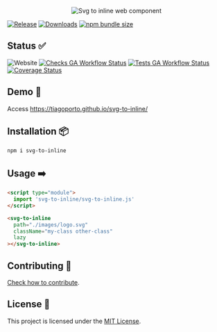 <p align="center">
  <img src="https://socialify.git.ci/tiagoporto/svg-to-inline/image?description=1&font=Jost&logo=https%3A%2F%2Fraw.githubusercontent.com%2Ftiagoporto%2Fsvg-to-inline%2Frefs%2Fheads%2Fmain%2Fdocs%2Fwebcomponents_logo.svg&name=1&owner=1&pattern=Signal&theme=Light" alt="Svg to inline web component" />
</p>

[![Release](https://img.shields.io/npm/v/svg-to-inline.svg?style=flat-square&label=release)](https://github.com/tiagoporto/svg-to-inline/releases)
[![Downloads](https://img.shields.io/npm/d18m/svg-to-inline.svg?style=flat-square)](https://www.npmjs.com/package/svg-to-inline)
[![npm bundle size](https://img.shields.io/bundlephobia/min/svg-to-inline?style=flat-square)](https://bundlephobia.com/package/svg-to-inline)

## Status ✅

![Website](https://img.shields.io/website?logo=githubpages&style=flat-square&url=https://tiagoporto.github.io/svg-to-inline)
[![Checks GA Workflow Status](https://img.shields.io/github/actions/workflow/status/tiagoporto/svg-to-inline/checks.yml?label=checks&logo=githubactions&logoColor=white&style=flat-square)](https://github.com/tiagoporto/svg-to-inline/actions/workflows/checks.yml)
[![Tests GA Workflow Status](https://img.shields.io/github/actions/workflow/status/tiagoporto/svg-to-inline/unit-tests.yml?label=tests&logo=githubactions&logoColor=white&style=flat-square)](https://github.com/tiagoporto/svg-to-inline/actions/workflows/unit-tests.yml)
[![Coverage Status](https://img.shields.io/coverallsCoverage/github/tiagoporto/svg-to-inline.svg?logo=coveralls&style=flat-square)](https://coveralls.io/github/tiagoporto/svg-to-inline)

## Demo 🚀

Access <https://tiagoporto.github.io/svg-to-inline/>

## Installation 📦

```bash
npm i svg-to-inline
```

## Usage ➡️

```html
<script type="module">
  import 'svg-to-inline/svg-to-inline.js'
</script>

<svg-to-inline
  path="./images/logo.svg"
  className="my-class other-class"
  lazy
></svg-to-inline>
```

## Contributing 🤝

[Check how to contribute](https://github.com/tiagoporto/svg-to-inline/blob/main/docs/CONTRIBUTING.md).

## License 📄

This project is licensed under the [MIT License](https://github.com/tiagoporto/svg-to-inline/blob/main/LICENSE).

<!-- ![Open Source Love](https://badges.frapsoft.com/os/v3/open-source.svg) -->
